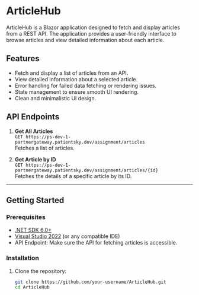 # ArticleHub

ArticleHub is a Blazor application designed to fetch and display articles from a REST API. The application provides a user-friendly interface to browse articles and view detailed information about each article.

## Features

- Fetch and display a list of articles from an API.
- View detailed information about a selected article.
- Error handling for failed data fetching or rendering issues.
- State management to ensure smooth UI rendering.
- Clean and minimalistic UI design.


## API Endpoints

1. **Get All Articles**  
   `GET https://ps-dev-1-partnergateway.patientsky.dev/assignment/articles`  
   Fetches a list of articles.

2. **Get Article by ID**  
   `GET https://ps-dev-1-partnergateway.patientsky.dev/assignment/articles/{id}`  
   Fetches the details of a specific article by its ID.

---

## Getting Started

### Prerequisites

- [.NET SDK 6.0+](https://dotnet.microsoft.com/download)
- [Visual Studio 2022](https://visualstudio.microsoft.com/) (or any compatible IDE)
- API Endpoint: Make sure the API for fetching articles is accessible.

### Installation

1. Clone the repository:

   ```bash
   git clone https://github.com/your-username/ArticleHub.git
   cd ArticleHub
